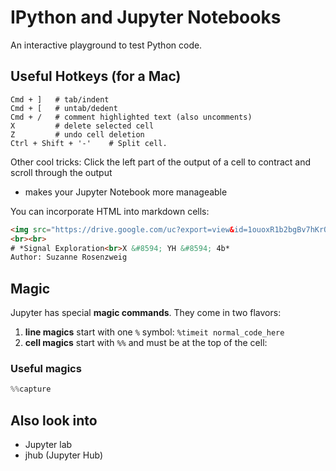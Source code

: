 # IPython and Jupyter Notebooks

An interactive playground to test Python code.

## Useful Hotkeys (for a Mac)

```
Cmd + ]   # tab/indent
Cmd + [   # untab/dedent
Cmd + /   # comment highlighted text (also uncomments)
X         # delete selected cell
Z         # undo cell deletion
Ctrl + Shift + '-'    # Split cell. 
```

Other cool tricks:
Click the left part of the output of a cell to contract and scroll through the output

- makes your Jupyter Notebook more manageable

You can incorporate HTML into markdown cells:

```html
<img src="https://drive.google.com/uc?export=view&id=1ouoxR1b2bgBv7hKrO8jhpoWg5vfgYhT6" alt="drawing" width="400" align='left' style='float:right'/>
<br><br>
# *Signal Exploration<br>X &#8594; YH &#8594; 4b*
Author: Suzanne Rosenzweig
```

## Magic

Jupyter has special **magic commands**. They come in two flavors:

1. **line magics** start with one `%` symbol: `%timeit normal_code_here`
2. **cell magics** start with `%%` and must be at the top of the cell:

### Useful magics

```python
%%capture

```

## Also look into

- Jupyter lab
- jhub (Jupyter Hub)
